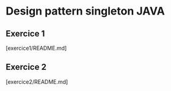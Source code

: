 # Design pattern singleton JAVA

## Exercice 1
[exercice1/README.md]

## Exercice 2
[exercice2/README.md]
